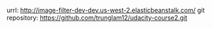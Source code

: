 urrl: http://image-filter-dev-dev.us-west-2.elasticbeanstalk.com/
git repository: https://github.com/trunglam12/udacity-course2.git